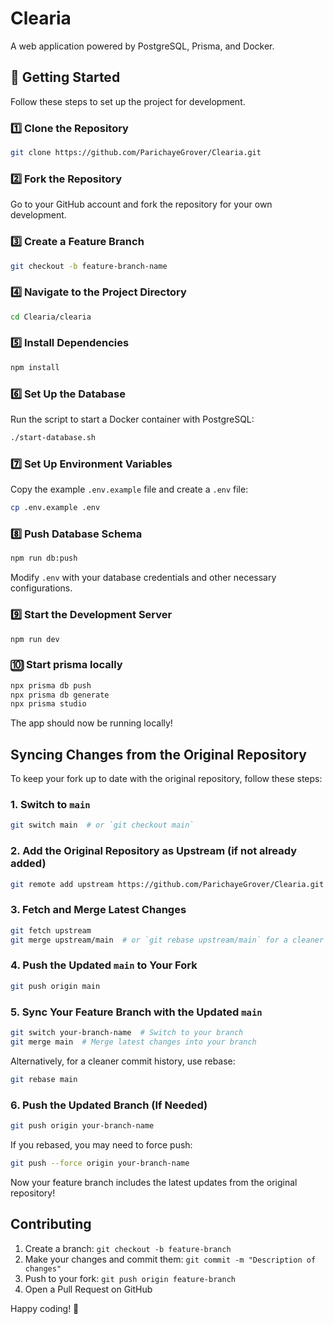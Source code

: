 # Clearia

A web application powered by PostgreSQL, Prisma, and Docker.

## 🚀 Getting Started

Follow these steps to set up the project for development.

### 1️⃣ Clone the Repository
```sh
git clone https://github.com/ParichayeGrover/Clearia.git
```

### 2️⃣ Fork the Repository
Go to your GitHub account and fork the repository for your own development.

### 3️⃣ Create a Feature Branch
```sh
git checkout -b feature-branch-name
```

### 4️⃣ Navigate to the Project Directory
```sh
cd Clearia/clearia
```

### 5️⃣ Install Dependencies
```sh
npm install
```

### 6️⃣ Set Up the Database
Run the script to start a Docker container with PostgreSQL:
```sh
./start-database.sh
```

### 7️⃣ Set Up Environment Variables
Copy the example `.env.example` file and create a `.env` file:
```sh
cp .env.example .env
```

### 8️⃣ Push Database Schema
```sh
npm run db:push
```

Modify `.env` with your database credentials and other necessary configurations.

### 9️⃣ Start the Development Server
```sh
npm run dev
```

### 🔟 Start prisma locally 
```sh
npx prisma db push
npx prisma db generate
npx prisma studio
```
The app should now be running locally!


## Syncing Changes from the Original Repository
To keep your fork up to date with the original repository, follow these steps:

### 1. Switch to `main`
```sh
git switch main  # or `git checkout main`
```

### 2. Add the Original Repository as Upstream (if not already added)
```sh
git remote add upstream https://github.com/ParichayeGrover/Clearia.git
```

### 3. Fetch and Merge Latest Changes
```sh
git fetch upstream
git merge upstream/main  # or `git rebase upstream/main` for a cleaner history
```

### 4. Push the Updated `main` to Your Fork
```sh
git push origin main
```

### 5. Sync Your Feature Branch with the Updated `main`
```sh
git switch your-branch-name  # Switch to your branch
git merge main  # Merge latest changes into your branch
```
Alternatively, for a cleaner commit history, use rebase:
```sh
git rebase main
```

### 6. Push the Updated Branch (If Needed)
```sh
git push origin your-branch-name
```
If you rebased, you may need to force push:
```sh
git push --force origin your-branch-name
```

Now your feature branch includes the latest updates from the original repository!

## Contributing
1. Create a branch: `git checkout -b feature-branch`
2. Make your changes and commit them: `git commit -m "Description of changes"`
3. Push to your fork: `git push origin feature-branch`
4. Open a Pull Request on GitHub


Happy coding! 🚀


